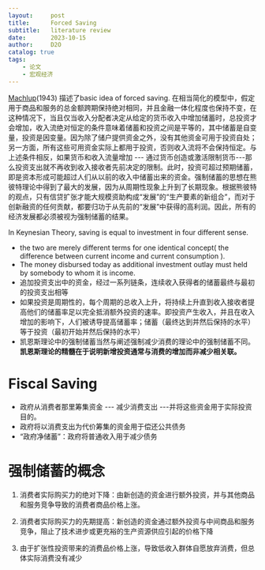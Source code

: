 ```yaml
---
layout:     post
title:      Forced Saving
subtitle:   literature review
date:       2023-10-15
author:     D2O
catalog: true
tags:
    - 论文
    - 宏观经济
---
```


[Machlup](https://www.jstor.org/stable/pdf/1924544.pdf?refreqid=fastly-default%3A26fd32c43c304050167bf4c73fd84f25&ab_segments=&origin=&initiator=&acceptTC=1)(1943) 描述了basic idea of forced saving. 在相当简化的模型中，假定用于商品和服务的总金额跨期保持绝对相同，并且金融一体化程度也保持不变，在这种情况下，当且仅当收入分配者决定从给定的货币收入中增加储蓄时，总投资才会增加，收入流绝对恒定的条件意味着储蓄和投资之间是平等的，其中储蓄是自变量，投资是因变量。因为除了储户提供资金之外，没有其他资金可用于投资自处；另一方面，所有这些可用资金实际上都用于投资，否则收入流将不会保持恒定。与上述条件相反，如果货币和收入流量增加 --- 通过货币创造或激活限制货币---那么投资支出就不再收到收入接收者先前决定的限制。此时，投资可超过预期储蓄，即是资本形成可能超过人们从以前的收入中储蓄出来的资金。强制储蓄的思想在熊彼特理论中得到了最大的发展，因为从周期性现象上升到了长期现象。根据熊彼特的观点，只有信贷扩张才能大规模资助构成“发展”的“生产要素的新组合”，而对于创新融资的任何贡献，都要归功于从先前的“发展”中获得的高利润。因此，所有的经济发展都必须被视为强制储蓄的结果。

In Keynesian Theory, saving is equal to investment in four different sense. 
- the two are merely different terms for one identical concept( the difference between current income and current consumption ).
- The money disbursed today as additional investment outlay must held by somebody to whom it is income. 
- 追加投资支出中的资金，经过一系列链条，连续收入获得者的储蓄最终与最初的投资支出相等
- 如果投资是周期性的，每个周期的总收入上升，将持续上升直到收入接收者提高他们的储蓄率足以完全抵消额外投资的速率。即投资产生收入，并且在收入增加的影响下，人们被诱导提高储蓄率；储蓄（最终达到并然后保持的水平）等于投资（最初开始并然后保持的水平）
- 凯恩斯理论中的强制储蓄当然与阐述强制减少消费的理论中的强制储蓄不同。**凯恩斯理论的精髓在于说明新增投资通常与消费的增加而非减少相关联。**

# Fiscal Saving

- 政府从消费者那里筹集资金 --- 减少消费支出 ---并将这些资金用于实际投资目的。
- 政府将以消费支出为代价筹集的资金用于偿还公共债务
- “政府净储蓄”：政府将普通收入用于减少债务

# 强制储蓄的概念

1. 消费者实际购买力的绝对下降：由新创造的资金进行额外投资，并与其他商品和服务竞争导致的消费者商品价格上涨。

2. 消费者实际购买力的先期提高：新创造的资金通过额外投资与中间商品和服务竞争，阻止了技术进步或更充裕的生产资源供应引起的价格下降

3. 由于扩张性投资带来的消费品价格上涨，导致低收入群体自愿放弃消费，但总体实际消费没有减少

